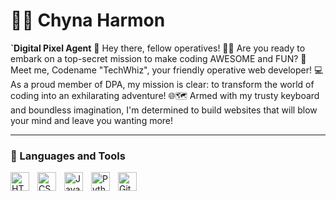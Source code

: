 # 👧🏾 Chyna Harmon
**`Digital Pixel Agent**
👋 Hey there, fellow operatives! 🕵️‍♂️ Are you ready to embark on a top-secret mission to make coding AWESOME and FUN? 🚀 Meet me, Codename "TechWhiz", your friendly operative web developer! 💻
 As a proud member of DPA, my mission is clear: to transform the world of coding into an exhilarating adventure! 🌐🗺️ Armed with my trusty keyboard and boundless imagination, I'm determined to build websites that will blow your mind and leave you wanting more!
  
---
### 🧰 Languages and Tools
<img align="left" alt="HTML" width="30px" style="padding-right:10px;" src="https://cdn.jsdelivr.net/gh/devicons/devicon/icons/html5/html5-plain.svg" />
<img align="left" alt="CSS" width="30px" style="padding-right:10px;" src="https://cdn.jsdelivr.net/gh/devicons/devicon/icons/css3/css3-plain.svg" />
<img align="left" alt="JavaScript" width="30px" style="padding-right:10px;" src="https://cdn.jsdelivr.net/gh/devicons/devicon/icons/javascript/javascript-plain.svg" />
<img align="left" alt="Python" width="30px" style="padding-right:10px;" src="https://cdn.jsdelivr.net/gh/devicons/devicon/icons/python/python-plain.svg" />
<img align="left" alt="GitHub" width="30px" style="padding-right:10px;" src="https://cdn.jsdelivr.net/gh/devicons/devicon/icons/github/github-original.svg" />
<br />

#
